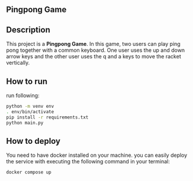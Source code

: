 ## Pingpong Game

## Description
This project is a **Pingpong Game**.
In this game, two users can play ping pong together with a common keyboard.
One user uses the up and down arrow keys and the other user uses the q and a keys to move the racket vertically.


## How to run
run following:
```bash
python -m venv env
. env/bin/activate
pip install -r requirements.txt
python main.py
```

## How to deploy

You need to have docker installed on your machine. you can easily deploy the service with executing
the following command in your terminal:

```bash
docker compose up
```
